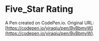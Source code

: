 # Five_Star Rating

A Pen created on CodePen.io. Original URL: [https://codepen.io/yiraqiu/pen/ByBbmyW](https://codepen.io/yiraqiu/pen/ByBbmyW).

